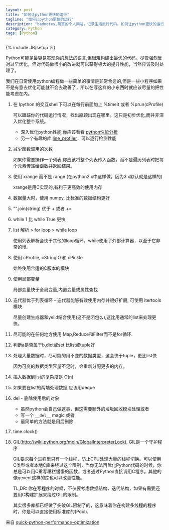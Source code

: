 ```yaml
---
layout: post
title: "如何让python更快的运行"
tagline: "如何让python更快的运行"
description: "badnotes,萬軍的个人网站，记录生活旅行代码。如何让python更快的运行"
category: Python
tags: [Python]
---
```

{% include JB/setup %}

Python可能是最容易实现你的想法的语言,但很难构建出最优的代码。尽管强烈反对过早优化，但对代码做很小的改进就可以获得极大的提升性能，当然应该及时处理了。

我们在日常使用python编程做一些简单的事情是非常合适的,但是一些小程序如果不是有意去优化可能就不会去改善了，所以在写这样的小东西时就应该尽量的把性能考虑在内。

1. 在 Ipython 的交互shell下可以在每行前面加上 %timeit 或者 %prun(cProfile)

	可以跟踪你的代码运行情况，找出瓶颈出现在哪里。这只是初步优化,而并非深入优化整个系统。

	- 深入优化python性能,你应该看看 [python性能分析](http://www.huyng.com/posts/python-performance-analysis/)
	- 另一个有趣的库 [line_profiler](https://bitbucket.org/robertkern/line_profiler)，可以逐行检测性能

2. 减少函数调用的次数

	如果你需要操作一个列表,你应该将整个列表传入函数，而不是遍历列表时把每个元素传递给函数并返回结果。

3. 使用 xrange 而不是 range (在python2.x中这样做，因为3.x默认就是这样的)

	xrange是用C实现的,有利于更高效的使用内存

4. 数据量大时，使用 numpy, 比标准的数据结构更好

5. "".join(string) 优于 + 或者 +=

6. while 1 比 while True 更快

7. list 解析 > for loop > while loop

	使用列表解析会快于其他的loop循环，while使用了外部计算器，以至于它非常的慢。

8. 使用 cProfile, cStringIO 和 cPickle

	始终使用合适的C版本的模块

9. 使用局部变量

	局部变量快于全局变量,内置变量或属性查找

10. 迭代器优于列表循环 - 迭代器能够有效使用内存并很好扩展, 可使用 itertools 模块

	尽量创建生成器和yeild结合使用(这不是闭包么),这比用通常的list来处理更快。

11. 尽可能的在任何地方使用 Map,Reduce和Filter而不是for循环.

12. 判断a是否属于b,dict或set 比list或tuple好

13. 处理大量数据时，尽可能的用不变的数据类型，这会快于tuple，更比list快

	因为可变的数据类型容量不足时，会重新分配更多的内存。

14. 插入数据到list的复杂度是 O(n)

15. 如果要在list的两端处理数据,应该用deque

16. del - 删除使用后的对象

    - 虽然python会自己做这事，但这需要额外的垃圾回收模块处理或者
    - 写一个 ```__del__``` magic 或者
    - 最简单的方法就是用后删除

17. time.clock()

18. GIL(http://wiki.python.org/moin/GlobalInterpreterLock), GIL是一个守护程序

	GIL要求每个进程里只有一个线程，防止CPU处理大量的线程切换。可以使用C类型或者本地C库来绕过这个限制，当你无法再优化Python代码的时候，你总是可以用C重写糟糕缓慢的函数，或者通过Python直接调用C程序。其他的像gevent这样的库也可以改善性能。

	TL,DR: 你在写程序的时候，不仅要考虑数据结构，迭代结构，如果有需要还要用C构建扩展来绕过GIL的限制。

	其实很多库都已经做了突破GIL限制了的，这意味着你在构建多线程的程序时，你是可以直接使用标准库的(Pool).

来自 [quick-python-performance-optimization](http://infiniteloop.in/blog/quick-python-performance-optimization-part-ii/)